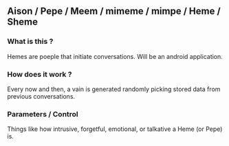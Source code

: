 ## Aison / Pepe / Meem / mimeme / mimpe / Heme / Sheme

### What is this ?
Hemes are poeple that initiate conversations. Will be an android application.

### How does it work ?
Every now and then, a vain is generated randomly picking stored data from previous conversations.

### Parameters / Control
Things like how intrusive, forgetful, emotional, or talkative a Heme (or Pepe) is.
